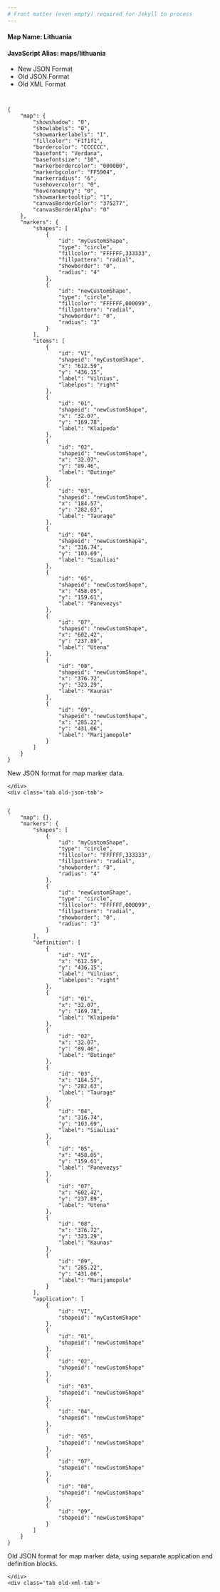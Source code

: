 ```yaml
---
# Front matter (even empty) required for Jekyll to process
---
```


#### Map Name: Lithuania

#### JavaScript Alias: maps/lithuania


<div class="code-wrapper">
<ul class='code-tabs'>
    <li class='active'>
        <a data-toggle='new-json'>New JSON Format</a>
    </li>
    <li>
        <a data-toggle='old-json'>Old JSON Format</a>
    </li>
    <li>
        <a data-toggle='old-xml'>Old XML Format</a>
    </li>
</ul>
<div class='tab-content'>
    <pre class='plain-code'></pre>
    <div class='tab new-json-tab active'>
<pre><code class="language-javascript">
{
    "map": {
        "showshadow": "0",
        "showlabels": "0",
        "showmarkerlabels": "1",
        "fillcolor": "F1f1f1",
        "bordercolor": "CCCCCC",
        "basefont": "Verdana",
        "basefontsize": "10",
        "markerbordercolor": "000000",
        "markerbgcolor": "FF5904",
        "markerradius": "6",
        "usehovercolor": "0",
        "hoveronempty": "0",
        "showmarkertooltip": "1",
        "canvasBorderColor": "375277",
        "canvasBorderAlpha": "0"
    },
    "markers": {
        "shapes": [
            {
                "id": "myCustomShape",
                "type": "circle",
                "fillcolor": "FFFFFF,333333",
                "fillpattern": "radial",
                "showborder": "0",
                "radius": "4"
            },
            {
                "id": "newCustomShape",
                "type": "circle",
                "fillcolor": "FFFFFF,000099",
                "fillpattern": "radial",
                "showborder": "0",
                "radius": "3"
            }
        ],
        "items": [
            {
                "id": "VI",
                "shapeid": "myCustomShape",
                "x": "612.59",
                "y": "436.15",
                "label": "Vilnius",
                "labelpos": "right"
            },
            {
                "id": "01",
                "shapeid": "newCustomShape",
                "x": "32.07",
                "y": "169.78",
                "label": "Klaipeda"
            },
            {
                "id": "02",
                "shapeid": "newCustomShape",
                "x": "32.07",
                "y": "89.46",
                "label": "Butinge"
            },
            {
                "id": "03",
                "shapeid": "newCustomShape",
                "x": "184.57",
                "y": "282.63",
                "label": "Taurage"
            },
            {
                "id": "04",
                "shapeid": "newCustomShape",
                "x": "316.74",
                "y": "103.69",
                "label": "Siauliai"
            },
            {
                "id": "05",
                "shapeid": "newCustomShape",
                "x": "458.05",
                "y": "159.61",
                "label": "Panevezys"
            },
            {
                "id": "07",
                "shapeid": "newCustomShape",
                "x": "602.42",
                "y": "237.89",
                "label": "Utena"
            },
            {
                "id": "08",
                "shapeid": "newCustomShape",
                "x": "376.72",
                "y": "323.29",
                "label": "Kaunas"
            },
            {
                "id": "09",
                "shapeid": "newCustomShape",
                "x": "285.22",
                "y": "431.06",
                "label": "Marijamopole"
            }
        ]
    }
}
</code></pre>


<p class='text-success'>New JSON format for map marker data.</p>

    </div>
    <div class='tab old-json-tab'>
<pre><code class="language-javascript">
{
    "map": {},
    "markers": {
        "shapes": [
            {
                "id": "myCustomShape",
                "type": "circle",
                "fillcolor": "FFFFFF,333333",
                "fillpattern": "radial",
                "showborder": "0",
                "radius": "4"
            },
            {
                "id": "newCustomShape",
                "type": "circle",
                "fillcolor": "FFFFFF,000099",
                "fillpattern": "radial",
                "showborder": "0",
                "radius": "3"
            }
        ],
        "definition": [
            {
                "id": "VI",
                "x": "612.59",
                "y": "436.15",
                "label": "Vilnius",
                "labelpos": "right"
            },
            {
                "id": "01",
                "x": "32.07",
                "y": "169.78",
                "label": "Klaipeda"
            },
            {
                "id": "02",
                "x": "32.07",
                "y": "89.46",
                "label": "Butinge"
            },
            {
                "id": "03",
                "x": "184.57",
                "y": "282.63",
                "label": "Taurage"
            },
            {
                "id": "04",
                "x": "316.74",
                "y": "103.69",
                "label": "Siauliai"
            },
            {
                "id": "05",
                "x": "458.05",
                "y": "159.61",
                "label": "Panevezys"
            },
            {
                "id": "07",
                "x": "602.42",
                "y": "237.89",
                "label": "Utena"
            },
            {
                "id": "08",
                "x": "376.72",
                "y": "323.29",
                "label": "Kaunas"
            },
            {
                "id": "09",
                "x": "285.22",
                "y": "431.06",
                "label": "Marijamopole"
            }
        ],
        "application": [
            {
                "id": "VI",
                "shapeid": "myCustomShape"
            },
            {
                "id": "01",
                "shapeid": "newCustomShape"
            },
            {
                "id": "02",
                "shapeid": "newCustomShape"
            },
            {
                "id": "03",
                "shapeid": "newCustomShape"
            },
            {
                "id": "04",
                "shapeid": "newCustomShape"
            },
            {
                "id": "05",
                "shapeid": "newCustomShape"
            },
            {
                "id": "07",
                "shapeid": "newCustomShape"
            },
            {
                "id": "08",
                "shapeid": "newCustomShape"
            },
            {
                "id": "09",
                "shapeid": "newCustomShape"
            }
        ]
    }
}
</code></pre>


<p class='text-success'>Old JSON format for map marker data, using separate application and definition blocks.</p>

    </div>
    <div class='tab old-xml-tab'>
<pre><code class="language-html">
<map>
	<markers>
	    <shapes>
		     <shape id='myCustomShape' type='circle' fillColor='FFFFFF,333333' fillPattern='radial' showBorder='0' radius='4'/>
			  <shape id='newCustomShape' type='circle' fillColor='FFFFFF,000099' fillPattern='radial' showBorder='0' radius='3'/>
		</shapes>
		<definition>
			<marker id='VI' x='612.59' y='436.15' label='Vilnius' labelPos='right'  />
			<marker id='01' x='32.07' y='169.78' label='Klaipeda'  />
			<marker id='02' x='32.07' y='89.46' label='Butinge'  />
			<marker id='03' x='184.57' y='282.63' label='Taurage'  />
			<marker id='04' x='316.74' y='103.69' label='Siauliai'  />
			<marker id='05' x='458.05' y='159.61' label='Panevezys'  />
			<marker id='07' x='602.42' y='237.89' label='Utena'  />
			<marker id='08' x='376.72' y='323.29' label='Kaunas'  />
			<marker id='09' x='285.22' y='431.06' label='Marijamopole'  />
		</definition>
		<application>
			<marker id='VI' shapeId='myCustomShape'  />
			<marker id='01' shapeId='newCustomShape'  />
			<marker id='02' shapeId='newCustomShape'  />
			<marker id='03' shapeId='newCustomShape'  />
			<marker id='04' shapeId='newCustomShape'  />
			<marker id='05' shapeId='newCustomShape'  />
			<marker id='07' shapeId='newCustomShape'  />
			<marker id='08' shapeId='newCustomShape'  />
			<marker id='09' shapeId='newCustomShape'  />

		</application>
	</markers>
</map>
</code></pre>

<p class='text-success'>Old XML format for map marker data, using separate application and definition blocks.</p>

</div>
</div>
</div>
